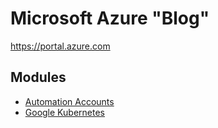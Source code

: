 # Microsoft Azure "Blog" #

https://portal.azure.com

## Modules ##

- [Automation Accounts](./modules/azure_automation_accounts.md)
- [Google Kubernetes](./modules/kubernetes.md)
